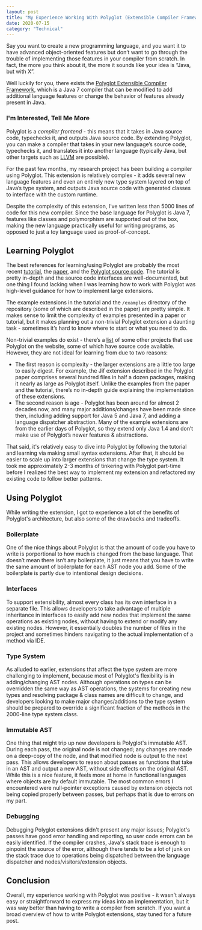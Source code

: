 ```yaml
---
layout: post
title: "My Experience Working With Polyglot (Extensible Compiler Framework)"
date: 2020-07-15
category: "Technical"
---
```


Say you want to create a new programming language, and you want it to have advanced object-oriented features but don’t want to go through the trouble of implementing those features in your compiler from scratch. In fact, the more you think about it, the more it sounds like your idea is “Java, but with X”. 

Well luckily for you, there exists the [Polyglot Extensible Compiler Framework](https://www.cs.cornell.edu/Projects/polyglot/), which is a Java 7 compiler that can be modified to add additional language features or change the behavior of features already present in Java. 

### I'm Interested, Tell Me More

Polyglot is a _compiler frontend_ - this means that it takes in Java source code, typechecks it, and outputs Java source code. By extending Polyglot, you can make a compiler that takes in your new language’s source code, typechecks it, and translates it into another language (typically Java, but other targets such as [LLVM](https://polyglot-compiler.github.io/JLang/) are possible).

For the past few months, my research project has been building a compiler using Polyglot. This extension is relatively complex - it adds several new language features and even an entirely new type system layered on top of Java’s type system, and outputs Java source code with generated classes to interface with the custom runtime. 

Despite the complexity of this extension, I’ve written less than 5000 lines of code for this new compiler. Since the base language for Polyglot is Java 7, features like classes and polymorphism are supported out of the box, making the new language practically useful for writing programs, as opposed to just a toy language used as proof-of-concept.

## Learning Polyglot

The best references for learning/using Polyglot are probably the most recent [tutorial](http://www.cs.cornell.edu/Projects/polyglot/pldi14/tutorial/), the [paper](http://www.cs.cornell.edu/nystrom/papers/polyglot.pdf), and the [Polyglot source code](https://github.com/polyglot-compiler/polyglot). The tutorial is pretty in-depth and the source code interfaces are well-documented, but one thing I found lacking when I was learning how to work with Polyglot was high-level guidance for how to implement large extensions. 

The example extensions in the tutorial and the `/examples` directory of the repository (some of which are described in the paper) are pretty simple. It makes sense to limit the complexity of examples presented in a paper or tutorial, but it makes planning out a non-trivial Polyglot extension a daunting task - sometimes it’s hard to know where to start or what you need to do.

Non-trivial examples do exist - there’s a [list](https://www.cs.cornell.edu/Projects/polyglot/) of some other projects that use Polyglot on the website, some of which have source code available. However, they are not ideal for learning from due to two reasons: 
- The first reason is complexity - the larger extensions are a little too large to easily digest. For example, the Jif extension described in the Polyglot paper comprises several hundred files in half a dozen packages, making it nearly as large as Polyglot itself. Unlike the examples from the paper and the tutorial, there’s no in-depth guide explaining the implementation of these extensions. 
- The second reason is age - Polyglot has been around for almost 2 decades now, and many major additions/changes have been made since then, including adding support for Java 5 and Java 7, and adding a language dispatcher abstraction. Many of the example extensions are from the earlier days of Polyglot, so they extend only Java 1.4 and don’t make use of Polyglot’s newer features & abstractions.

That said, it's relatively easy to dive into Polyglot by following the tutorial and learning via making small syntax extensions. After that, it should be easier to scale up into larger extensions that change the type system. It took me approximately 2-3 months of tinkering with Polyglot part-time before I realized the best way to implement my extension and refactored my existing code to follow better patterns.

## Using Polyglot

While writing the extension, I got to experience a lot of the benefits of Polyglot's architecture, but also some of the drawbacks and tradeoffs. 

### Boilerplate

One of the nice things about Polyglot is that the amount of code you have to write is porportional to how much is changed from the base language. That doesn’t mean there isn’t any boilerplate, it just means that you have to write the same amount of boilerplate for each AST node you add. Some of the boilerplate is partly due to intentional design decisions. 

### Interfaces

To support extensibility, almost every class has its own interface in a separate file. This allows developers to take advantage of multiple inheritance in interfaces to easily add new nodes that implement the same operations as existing nodes, without having to extend or modify any existing nodes. However, it essentially doubles the number of files in the project and sometimes hinders navigating to the actual implementation of a method via IDE. 

### Type System

As alluded to earlier, extensions that affect the type system are more challenging to implement, because most of Polyglot's flexibility is in adding/changing AST nodes. Although operations on types can be overridden the same way as AST operations, the systems for creating new types and resolving package & class names are difficult to change, and developers looking to make major changes/additions to the type system should be prepared to override a significant fraction of the methods in the 2000-line type system class.

### Immutable AST

One thing that might trip up new developers is Polyglot's immutable AST. During each pass, the original node is not changed; any changes are made on a deep-copy of the node, and that modified node is output to the next pass. This allows developers to reason about passes as functions that take in an AST and output a new AST, without side effects on the original AST. While this is a nice feature, it feels more at home in functional languages where objects are by default immutable. The most common errors I encountered were null-pointer exceptions caused by extension objects not being copied properly between passes, but perhaps that is due to errors on my part.

### Debugging

Debugging Polyglot extensions didn't present any major issues; Polyglot's passes have good error handling and reporting, so user code errors can be easily identified. If the compiler crashes, Java's stack trace is enough to pinpoint the source of the error, although there tends to be a lot of junk on the stack trace due to operations being dispatched between the language dispatcher and nodes/visitors/extension objects. 

## Conclusion

Overall, my experience working with Polyglot was positive - it wasn't always easy or straightforward to express my ideas into an implementation, but it was way better than having to write a compiler from scratch. If you want a broad overview of how to write Polyglot extensions, stay tuned for a future post.
